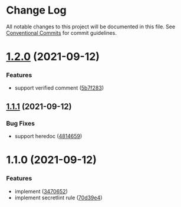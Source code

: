 # Change Log

All notable changes to this project will be documented in this file.
See [Conventional Commits](https://conventionalcommits.org) for commit guidelines.

# [1.2.0](https://github.com/pkgdeps/unverified-checksum-checker/compare/v1.1.1...v1.2.0) (2021-09-12)


### Features

* support verified comment ([5b7f283](https://github.com/pkgdeps/unverified-checksum-checker/commit/5b7f283553d0a8162360cb6f25c39cb8bfab0fe8))





## [1.1.1](https://github.com/pkgdeps/unverified-checksum-checker/compare/v1.1.0...v1.1.1) (2021-09-12)


### Bug Fixes

* support heredoc ([4814659](https://github.com/pkgdeps/unverified-checksum-checker/commit/4814659adb18d9efc6b321e1dd5ece749710a06b))





# 1.1.0 (2021-09-12)


### Features

* implement ([3470652](https://github.com/pkgdeps/unverified-checksum-checker/commit/34706526c31d26000fd4ee923e6feca112b9961c))
* implement secretlint rule ([70d39e4](https://github.com/pkgdeps/unverified-checksum-checker/commit/70d39e41d98e37255692302653d2908ddedf307f))
